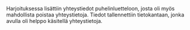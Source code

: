 Harjoituksessa lisättiin yhteystiedot puhelinluetteloon, josta oli myös mahdollista poistaa yhteystietoja. Tiedot tallennettiin tietokantaan, jonka avulla oli helppo käsitellä yhteystietoja.
